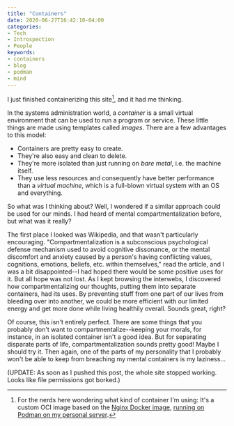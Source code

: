 ```yaml
---
title: "Containers"
date: 2020-06-27T16:42:10-04:00
categories:
- Tech
- Introspection
- People
keywords:
- containers
- blog
- podman
- mind
---
```

I just finished containerizing this site[^1], and it had me thinking.

[^1]: For the nerds here wondering what kind of container I\'m using: It\'s a custom OCI image based on the [Nginx Docker image](https://hub.docker.com/_/nginx), [running on Podman on my personal server](/2020/06/distro-updates/).

In the systems administration world, a *container* is a small virtual environment that can be used to run a program or service. These little things are made using templates called *images*. There are a few advantages to this model:

* Containers are pretty easy to create.
* They\'re also easy and clean to delete.
* They\'re more isolated than just running on *bare metal*, i.e. the machine itself.
* They use less resources and consequently have better performance than a *virtual machine*, which is a full-blown virtual system with an OS and everything.

So what was I thinking about? Well, I wondered if a similar approach could be used for our minds. I had heard of mental compartmentalization before, but what was it really?

The first place I looked was Wikipedia, and that wasn\'t particularly encouraging. \"Compartmentalization is a subconscious psychological defense mechanism used to avoid cognitive dissonance, or the mental discomfort and anxiety caused by a person\'s having conflicting values, cognitions, emotions, beliefs, etc. within themselves,\" read the article, and I was a bit disappointed--I had hoped there would be some positive uses for it. But all hope was not lost. As I kept browsing the interwebs, I discovered how compartmentalizing our thoughts, putting them into separate containers, had its uses. By preventing stuff from one part of our lives from bleeding over into another, we could be more efficient with our limited energy and get more done while living healthily overall. Sounds great, right?

Of course, this isn\'t entirely perfect. There are some things that you probably don\'t want to compartmentalize--keeping your morals, for instance, in an isolated container isn\'t a good idea. But for separating disparate parts of life, compartmentalization sounds pretty good! Maybe I should try it. Then again, one of the parts of my personality that I probably won\'t be able to keep from breaching my mental containers is my laziness...

(UPDATE: As soon as I pushed this post, the whole site stopped working. Looks like file permissions got borked.)
